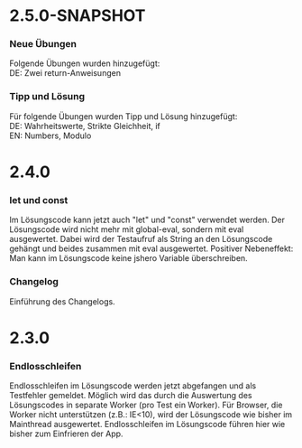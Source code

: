 # 2.5.0-SNAPSHOT

### Neue Übungen
Folgende Übungen wurden hinzugefügt:<br>
DE: Zwei return-Anweisungen

### Tipp und Lösung
Für folgende Übungen wurden Tipp und Lösung hinzugefügt:<br>
DE: Wahrheitswerte, Strikte Gleichheit, if<br>
EN: Numbers, Modulo

# 2.4.0

### let und const
Im Lösungscode kann jetzt auch "let" und "const" verwendet werden.
Der Lösungscode wird nicht mehr mit global-eval, sondern mit eval ausgewertet. Dabei wird der Testaufruf als
String an den Lösungscode gehängt und beides zusammen mit eval ausgewertet.
Positiver Nebeneffekt: Man kann im Lösungscode keine jshero Variable überschreiben.

### Changelog
Einführung des Changelogs.

# 2.3.0

### Endlosschleifen
Endlosschleifen im Lösungscode werden jetzt abgefangen und als Testfehler gemeldet.
Möglich wird das durch die Auswertung des Lösungscodes in separate Worker (pro Test ein Worker).
Für Browser, die Worker nicht unterstützen (z.B.: IE<10), wird der Lösungscode wie bisher im Mainthread ausgewertet.
Endlosschleifen im Lösungscode führen hier wie bisher zum Einfrieren der App.
